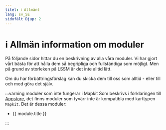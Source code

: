 ```yaml
---
titel: ℹ️ Allmänt
lang: sv_SE
sidofält Djup: 2
---
```


# ℹ️ Allmän information om moduler


På följande sidor hittar du en beskrivning av alla våra moduler. Vi har gjort vårt bästa för att hålla dem så begripliga och fullständiga som möjligt. Men på grund av storleken på LSSM är det inte alltid lätt.

Om du har förbättringsförslag kan du skicka dem till oss som alltid - eller till och med göra det själv.

:::varning moduler som inte fungerar i Mapkit
Som beskrivs i förklaringen till [Appstore](appstore.md), det finns moduler som tyvärr inte är kompatibla med karttypen `Mapkit`. Det är dessa moduler:
<ul>
    <li v-for="module in $themeConfig.variables.noMapkitModules.sv_SE" :key="module.title">
        <router-link :to="module.f">
            {{ module.title }}
        </router-link>
    </li>
</ul>
:::
